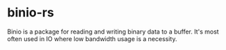 # binio-rs

Binio is a package for reading and writing binary data to a buffer. It's most often used in IO where low bandwidth usage is a necessity.
